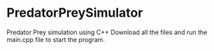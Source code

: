 # PredatorPreySimulator
Predator Prey simulation using C++
Download all the files and run the main.cpp file to start the program.
